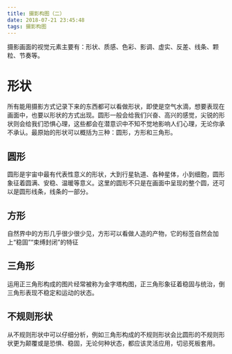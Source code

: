 ```yaml
---
title: 摄影构图（二）
date: 2018-07-21 23:45:48
tags: 摄影构图
---
```


摄影画面的视觉元素主要有：形状、质感、色彩、影调、虚实、反差、线条、颗粒、节奏等。

# 形状

所有能用摄影方式记录下来的东西都可以看做形状，即使是空气水滴，想要表现在画面中，也要以形状的方式出现。圆形一般会给我们兴奋、高兴的感觉，尖锐的形状则会给我们恐惧心理，这些都会在潜意识中不知不觉地影响人们心理，无论你承不承认。最原始的形状可以概括为三种：圆形，方形和三角形。

## 圆形

圆形是宇宙中最有代表性意义的形状，大到行星轨道、各种星体，小到细胞，圆形象征着圆满、安稳、温暖等意义。这里的圆形不只是在画面中呈现的整个圆，还可以是圆形线条，线条的一部分。

## 方形

自然界中的方形几乎很少很少见，方形可以看做人造的产物，它的标签自然会加上“稳固”“束缚封闭”的特征

## 三角形

运用正三角形构成的图片经常被称为金字塔构图，正三角形象征着稳固与统治，倒三角形表现不稳定和运动的状态。

## 不规则形状

从不规则形状中可以仔细分析，例如三角形构成的不规则形状会比圆形的不规则形状更为颠覆或是恐惧、稳固，无论何种状态，都应该灵活应用，切忌死板套用。

